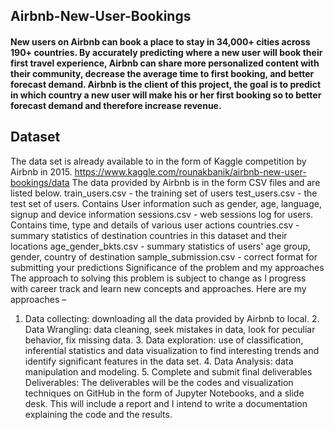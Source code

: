 ## Airbnb-New-User-Bookings ##

#### New users on Airbnb can book a place to stay in 34,000+ cities across 190+ countries. By accurately predicting where a new user will book their first travel experience, Airbnb can share more personalized content with their community, decrease the average time to first booking, and better forecast demand. Airbnb is the client of this project, the goal is to predict in which country a new user will make his or her first booking so to better forecast demand and therefore increase revenue. ####

## Dataset ###

The data set is already available to in the form of Kaggle competition by Airbnb in 2015.
https://www.kaggle.com/rounakbanik/airbnb-new-user-bookings/data
The data provided by Airbnb is in the form CSV files and are listed below. train_users.csv - the training set of users test_users.csv - the test set of users. Contains User information such as gender, age, language, signup and device information sessions.csv - web sessions log for users. Contains time, type and details of various user actions countries.csv - summary statistics of destination countries in this dataset and their locations age_gender_bkts.csv - summary statistics of users' age group, gender, country of destination sample_submission.csv - correct format for submitting your predictions Significance of the problem and my approaches
The approach to solving this problem is subject to change as I progress with career track and learn new concepts and approaches. Here are my approaches –
1. Data collecting: downloading all the data provided by Airbnb to local. 2. Data Wrangling: data cleaning, seek mistakes in data, look for peculiar behavior, fix missing data. 3. Data exploration: use of classification, inferential statistics and data visualization to find interesting trends and identify significant features in the data set. 4. Data Analysis: data manipulation and modeling. 5. Complete and submit final deliverables Deliverables:
The deliverables will be the codes and visualization techniques on GitHub in the form of Jupyter Notebooks, and a slide desk. This will include a report and I intend to write a documentation explaining the code and the results.
